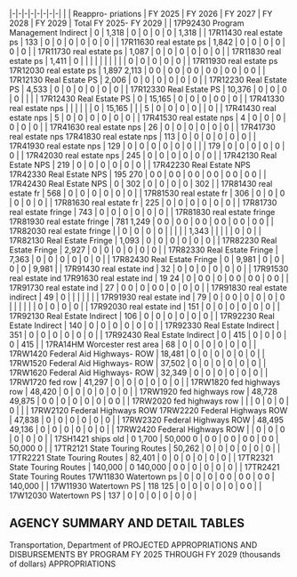 |-|-|-|-|-|-|-|-|
| | Reappro-  priations | FY 2025 | FY 2026 | FY 2027 | FY 2028 | FY 2029 | Total FY 2025- FY 2029 |
| 17P92430 Program Management Indirect | 0 | 1,318 | 0 | 0 | 0 | 0 | 1,318 |
| 17R11430 real estate ps | 133 | 0 | 0 | 0 | 0 | 0 | 0 |
| 17R11630 real estate ps | 1,842 | 0 | 0 | 0 | 0 | 0 | 0 |
| 17R11730 real estate ps | 1,087 | 0 | 0 | 0 | 0 | 0 | 0 |
| 17R11830 real estate ps | 1,411 | 0 | | | | | |
| | | | 0 | 0 | 0 | 0 | 0 |
| 17R11930 real estate ps 17R12030 real estate ps | 1,897  2,113 | 0  0 | 0  0 | 0  0 | 0  0 | 0  0 | 0  0 |
| 17R12130 Real Estate PS | 2,006 | 0 | 0 | 0 | 0 | 0 | 0 |
| 17R12230 Real Estate PS | 4,533 | 0 | 0 | 0 | 0 | 0 | 0 |
| 17R12330 Real Estate PS | 10,376 | 0 | 0 | 0 | 0 | | |
| 17R12430 Real Estate PS | 0 | 15,165 | 0 | 0 | 0 | 0  0 | 0 |
| 17R41330 real estate nps | | | | | | 0 | 15,165 |
| | 5 | 0 | 0 | 0 | 0 | | 0 |
| 17R41430 real estate nps | 5 | 0 | 0 | 0 | 0 | 0 | 0 |
| 17R41530 real estate nps | 4 | 0 | 0 | 0 | 0 | 0 | 0 |
| 17R41630 real estate nps | 26 | 0 | 0 | 0 | 0 | 0 | 0 |
| 17R41730 real estate nps 17R41830 real estate nps | 113 | 0 | 0 | 0 | 0 | 0 | 0 |
| 17R41930 real estate nps | 129 | 0 | 0 | 0 | 0 | 0 | 0 |
| | 179 | 0 | 0 | 0 | 0 | 0 | 0 |
| 17R42030 real estate nps | 245 | 0 | 0 | 0 | 0 | 0 | 0 |
| 17R42130 Real Estate NPS | 219 | 0 | 0 | 0 | 0 | 0 | 0 |
| 17R42230 Real Estate NPS 17R42330 Real Estate NPS | 195  270 | 0  0 | 0  0 | 0  0 | 0  0 | 0  0 | 0  0 |
| 17R42430 Real Estate NPS | 0 | 302 | 0 | 0 | 0 | 0 | 302 |
| 17R81430 real estate fr | 568 | 0 | 0 | 0 | 0 | 0 | 0 |
| 17R81530 real estate fr | 306 | 0 | 0 | 0 | 0 | 0 | 0 |
| 17R81630 real estate fr | 225 | 0 | 0 | 0 | 0 | 0 | 0 |
| 17R81730 real estate fringe | 743 | 0 | 0 | 0 | 0 | 0 | 0 |
| 17R81830 real estate fringe 17R81930 real estate fringe | 781  1,249 | 0  0 | 0  0 | 0  0 | 0  0 | 0  0 | 0  0 |
| 17R82030 real estate fringe | | 0 | 0 | 0 | 0 | | |
| | 1,343 | | | | | 0 | 0 |
| 17R82130 Real Estate Fringe | 1,093 | 0 | 0 | 0 | 0 | 0 | 0 |
| 17R82230 Real Estate Fringe | 2,927 | 0 | 0 | 0 | 0 | 0 | 0 |
| 17R82330 Real Estate Fringe | 7,363 | 0 | 0 | 0 | 0 | 0 | 0 |
| 17R82430 Real Estate Fringe | 0 | 9,981 | 0 | 0 | 0 | 0 | 9,981 |
| 17R91430 real estate ind | 32 | 0 | 0 | 0 | 0 | 0 | 0 |
| 17R91530 real estate ind 17R91630 real estate ind | 19  24 | 0 | 0  0 | 0 | 0  0 | 0  0 | 0  0 |
| 17R91730 real estate ind | 27 | 0  0 | 0 | 0  0 | 0 | 0 | 0 |
| 17R91830 real estate indirect | 49 | 0 | | | | | |
| 17R91930 real estate ind | 79 | 0 | 0  0 | 0 | 0 | 0 | 0 |
| | | | | 0 | 0 | 0 | 0 |
| 17R92030 real estate ind | 151 | 0 | 0 | 0 | 0 | 0 | 0 |
| 17R92130 Real Estate Indirect | 106 | 0 | 0 | 0 | 0 | 0 | 0 |
| 17R92230 Real Estate Indirect | 140 | 0 | 0 | 0 | 0 | 0 | 0 |
| 17R92330 Real Estate Indirect | 351 | 0 | 0 | 0 | 0 | 0 | 0 |
| 17R92430 Real Estate Indirect | 0 | 415 | 0 | 0 | 0 | 0 | 415 |
| 17RA14HM Worcester rest area | 68 | 0 | 0 | 0 | 0 | 0 | 0 |
| 17RW1420 Federal Aid Highways- ROW | 18,481 | 0 | 0 | 0 | 0 | 0 | 0 |
| 17RW1520 Federal Aid Highways- ROW | 37,502 | 0 | 0 | 0 | 0 | 0 | 0 |
| 17RW1620 Federal Aid Highways- ROW | 32,349 | 0 | 0 | 0 | 0 | 0 | 0 |
| 17RW1720 fed row | 41,297 | 0 | 0 | 0 | 0 | 0 | 0 |
| 17RW1820 fed highways row | 48,420 | 0 | 0 | 0 | 0 | 0 | 0 |
| 17RW1920 fed highways row | 48,728  49,875 | 0  0 | 0 | 0 | 0 | 0 | 0  0 |
| 17RW2020 fed highways row | | | 0 | 0 | 0 | 0 | |
| 17RW2120 Federal Highways ROW 17RW2220 Federal Highways ROW | 47,838 | 0 | 0 | 0 | 0 | 0 | 0 |
| 17RW2320 Federal Highways ROW | 48,495  49,136 | 0 | 0 | 0 | 0 | 0 | 0 |
| 17RW2420 Federal Highways ROW | | 0 | 0 | 0 | 0 | 0 | 0 |
| 17SH1421 ships old | 0  1,700 | 50,000  0 | 0  0 | 0  0 | 0  0 | 0  0 | 50,000  0 |
| 17TR2121 State Touring Routes | 50,262 | 0 | 0 | 0 | 0 | 0 | 0 |
| 17TR2221 State Touring Routes | 82,401 | 0 | 0 | 0 | 0 | 0 | 0 |
| 17TR2321 State Touring Routes | 140,000 | 0  140,000 | 0  0 | 0 | 0 | 0 | 0 |
| 17TR2421 State Touring Routes 17W11830 Watertown ps | 0 | 0 | 0 | 0  0 | 0  0 | 0  0 | 140,000 |
| 17W11930 Watertown PS | 118  125 | 0 | 0 | 0 | 0 | 0 | 0  0 |
| 17W12030 Watertown PS | 137 | 0 | 0 | 0 | 0 | 0 | 0 |

## **AGENCY SUMMARY AND DETAIL TABLES**

Transportation, Department of PROJECTED APPROPRIATIONS AND DISBURSEMENTS BY PROGRAM FY 2025 THROUGH FY 2029 (thousands of dollars) APPROPRIATIONS